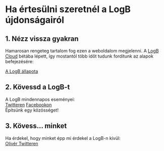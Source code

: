 # Ha értesülni szeretnél a LogB újdonságairól

## 1. Nézz vissza gyakran

Hamarosan rengeteg tartalom fog ezen a weboldalom megjelenni. A [LogB Cloud](https://cloud.logb.hu) bétába lépett, így mostantól több időt tudunk fordítunk az alapok befejezésére:

[A LogB állapota](/state/)

## 2. Kövessd a LogB-t

A LogB mindennapos eseményei:\
[Twitteren](https://www.twitter.com/logbproject/)
[Facebookon](https://www.facebook.com/logbproject/)\
Építsünk egy közösséget!

## 3. Kövess... minket

Ha érdekel, hogy minket épp mi érdekel a LogB-n kívül:\
[Olivér Twitteren](https://www.twitter.com/remenyo/)
